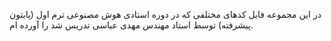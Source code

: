 در این مجموعه فایل کدهای مختلفی که در دوره استادی هوش مصنوعی ترم اول (پایتون پیشرفته) توسط استاد مهندس مهدی عباسی تدریس شد را آورده ام.
